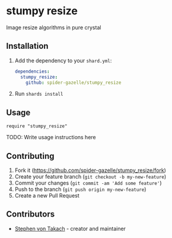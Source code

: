 # stumpy resize

Image resize algorithms in pure crystal

## Installation

1. Add the dependency to your `shard.yml`:

   ```yaml
   dependencies:
     stumpy_resize:
       github: spider-gazelle/stumpy_resize
   ```

2. Run `shards install`

## Usage

```crystal
require "stumpy_resize"
```

TODO: Write usage instructions here


## Contributing

1. Fork it (<https://github.com/spider-gazelle/stumpy_resize/fork>)
2. Create your feature branch (`git checkout -b my-new-feature`)
3. Commit your changes (`git commit -am 'Add some feature'`)
4. Push to the branch (`git push origin my-new-feature`)
5. Create a new Pull Request

## Contributors

- [Stephen von Takach](https://github.com/stakach) - creator and maintainer
